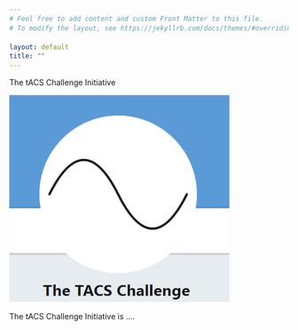 ```yaml
---
# Feel free to add content and custom Front Matter to this file.
# To modify the layout, see https://jekyllrb.com/docs/themes/#overriding-theme-defaults

layout: default
title: ""
---
```


The tACS Challenge Initiative

![logo](/assets/images/logo.jpg)

The tACS Challenge Initiative is ....